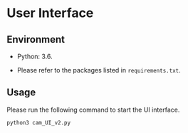 # User Interface
## Environment

- Python: 3.6.

- Please refer to the packages listed in `requirements.txt`.

## Usage

Please run the following command to start the UI interface.

```bash
python3 cam_UI_v2.py
```
